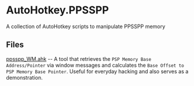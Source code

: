 # AutoHotkey.PPSSPP
A collection of AutoHotkey scripts to manipulate PPSSPP memory

## Files
[ppsspp_WM.ahk](ppsspp_WM.ahk) -- A tool that retrieves the `PSP Memory Base Address/Pointer` via window messages and calculates the `Base Offset to PSP Memory Base Pointer`. Useful for everyday hacking and also serves as a demonstration.
